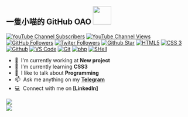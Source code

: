 ## 一隻小喵的 GitHub OAO <img src="https://camo.githubusercontent.com/fb070d9f71a64edbafed08519130d75e7e0a0a69665d50d94ad095157f702e59/68747470733a2f2f6d656469612e67697068792e636f6d2f6d656469612f6d47634e6a736657416a593541455a4e77362f67697068792e676966" width="50" />

[![YouTube Channel Subscribers](https://img.shields.io/youtube/channel/subscribers/UCn5wwqveyCcLQv9FBiDM2Mw)](https://www.youtube.com/channel/UCn5wwqveyCcLQv9FBiDM2Mw)
[![YouTube Channel Views](https://img.shields.io/youtube/channel/views/UCn5wwqveyCcLQv9FBiDM2Mw)](https://www.youtube.com/channel/UCn5wwqveyCcLQv9FBiDM2Mw)
[![GitHub Followers](https://img.shields.io/badge/dynamic/json?color=0084ff&label=GitHub%20Followers&query=%24.data.totalSubs&url=https%3A%2F%2Fapi.spencerwoo.com%2Fsubstats%2F%3Fsource%3Dgithub%26queryKey%3Dkuohuanhuan)](https://github.com/kuohuanhuan)
[![Twiter Followers](https://img.shields.io/badge/dynamic/json?color=0084ff&label=Twitter%20Followers&query=%24.data.totalSubs&url=https%3A%2F%2Fapi.spencerwoo.com%2Fsubstats%2F%3Fsource%3Dtwitter%26queryKey%3Dkuohuanhuan)](https://twitter.com/kuohuanhuan)
[![Github Star](https://img.shields.io/github/stars/kuohuanhuan?affiliations=OWNER%2CCOLLABORATOR)](https://github.com/kuohuanhuan)
[![HTML5](https://camo.githubusercontent.com/973ef79f4480abda619de36ae96f335e9f4167d330d827b14a86b31587762deb/68747470733a2f2f696d672e736869656c64732e696f2f62616467652f2d48544d4c352d4533344632363f7374796c653d706c6173746963266c6f676f3d68746d6c35266c6f676f436f6c6f723d7768697465)]()
[![CSS 3](https://camo.githubusercontent.com/982803cf428cb92cba498357d31f402ea379bc550f2293db476ff4d022673232/68747470733a2f2f696d672e736869656c64732e696f2f62616467652f2d435353332d3135373242363f7374796c653d706c6173746963266c6f676f3d63737333)]()
[![Github](https://camo.githubusercontent.com/90a2f2eef5a9a6b15801e0b5b3c63f0a05ff51272a2a65ba3a0e337e89f9cb4d/68747470733a2f2f696d672e736869656c64732e696f2f62616467652f2d4769744875622d3138313731373f7374796c653d706c6173746963266c6f676f3d676974687562)]()
[![VS Code](https://camo.githubusercontent.com/5a93c38dcd2ca8227ec6ce763a2fa71bfdcaacac88794a2309c91949099ed21e/68747470733a2f2f696d672e736869656c64732e696f2f62616467652f2d5653253230436f64652d3030374143433f7374796c653d706c6173746963266c6f676f3d76697375616c2d73747564696f2d636f6465)]()
[![Git](https://camo.githubusercontent.com/ef8e66167a75bde2cd8212d194ee612fd443bb831c5257591c081df4e9d8759e/68747470733a2f2f696d672e736869656c64732e696f2f62616467652f2d4769742d626c61636b3f7374796c653d706c6173746963266c6f676f3d676974)]()
[![php](https://camo.githubusercontent.com/97dd93be4a9fdc9c7e8850869a178ace9b3bf00e64b96d42e1f4cef4665050bb/68747470733a2f2f696d672e736869656c64732e696f2f62616467652f2d7068702d3339343938393f7374796c653d706c6173746963266c6f676f3d706870)]()
[![SHell](https://camo.githubusercontent.com/18c75bd791209b45277fdff3010e98e59f7380a538426f0457291c91df69cf1b/68747470733a2f2f696d672e736869656c64732e696f2f62616467652f2d5368656c6c2d626c6173636b3f7374796c653d706c6173746963266c6f676f3d5368656c6c)]()
<br />
- :office: &nbsp;I'm currently working at **New project**
- :seedling: &nbsp;I’m currently learning **CSS3**
- :speech_balloon: &nbsp;I like to talk about **Programming**
- :mailbox: &nbsp;Ask me anything on my **[Telegram](https://t.me/kuohuanhuan)**
- :computer: &nbsp;Connect with me on **[LinkedIn]**

<img src='https://github-readme-stats.vercel.app/api?username=kuohuanhuan&theme=merko' align='left' />
<br />
<img src='https://activity-graph.herokuapp.com/graph?username=kuohuanhuan&theme=react-dark&bg_color=20232a&hide_border=true' />
